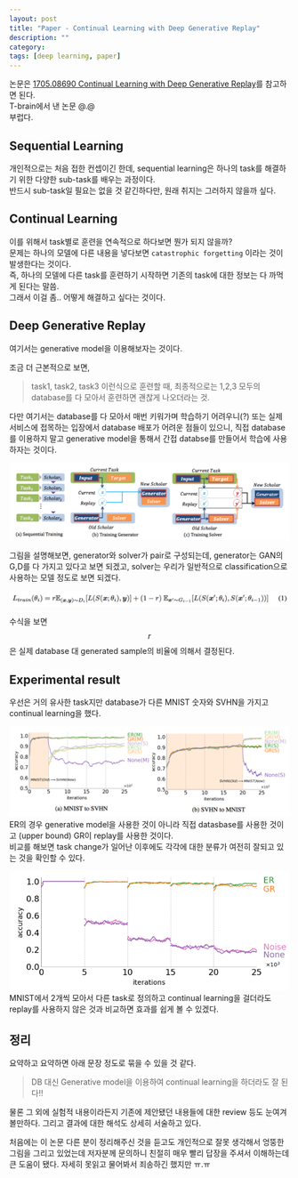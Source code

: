 ```yaml
---
layout: post
title: "Paper - Continual Learning with Deep Generative Replay"
description: ""
category:
tags: [deep learning, paper]
---
```



논문은 [1705.08690 Continual Learning with Deep Generative Replay](https://arxiv.org/abs/1705.08690)를 참고하면 된다.  
T-brain에서 낸 논문 @.@  
부럽다.  



## Sequential Learning
개인적으로는 처음 접한 컨셉이긴 한데, sequential learning은 하나의 task를 해결하기 위한 다양한 sub-task를 배우는 과정이다.  
반드시 sub-task일 필요는 없을 것 같긴하다만, 원래 취지는 그러하지 않을까 싶다.  

## Continual Learning
이를 위해서 task별로 훈련을 연속적으로 하다보면 뭔가 되지 않을까?  
문제는 하나의 모델에 다른 내용을 넣다보면 `catastrophic forgetting` 이라는 것이 발생한다는 것이다.  
즉, 하나의 모델에 다른 task를 훈련하기 시작하면 기존의 task에 대한 정보는 다 까먹게 된다는 말씀.  
그래서 이걸 좀.. 어떻게 해결하고 싶다는 것이다.  


## Deep Generative Replay
여기서는 generative model을 이용해보자는 것이다.

조금 더 근본적으로 보면, 
> task1, task2, task3 이런식으로 훈련할 때, 최종적으로는 1,2,3 모두의 database를 다 모아서 훈련하면 괜찮게 나오더라는 것.  

다만 여기서는 database를 다 모아서 매번 키워가며 학습하기 어려우니(?) 또는 실제 서비스에 접목하는 입장에서 database 배포가 어려운 점들이 있으니, 직접 database를 이용하지 말고 generative model을 통해서 간접 databse를 만들어서 학습에 사용하자는 것이다.

![](/assets/2017-05-30-Paper%20-%20Continual%20Learning%20with%20Deep%20Generative%20Replay/8590E285-EE3C-479E-A6B1-EED63283E257.png)

그림을 설명해보면, generator와 solver가 pair로 구성되는데, generator는 GAN의 G,D를 다 가지고 있다고 보면 되겠고, solver는 우리가 일반적으로 classification으로 사용하는 모델 정도로 보면 되겠다.

![](/assets/2017-05-30-Paper%20-%20Continual%20Learning%20with%20Deep%20Generative%20Replay/F8661DA5-4B37-4A67-9204-E5F35F45DA4D.png)

수식을 보면 $$r$$은 실제 database 대 generated sample의 비율에 의해서 결정된다.


## Experimental result
우선은 거의 유사한 task지만 database가 다른 MNIST 숫자와 SVHN을 가지고 continual learning을 했다.

![](/assets/2017-05-30-Paper%20-%20Continual%20Learning%20with%20Deep%20Generative%20Replay/79981664-4449-493E-85E0-5E0AF37CBF78.png)
ER의 경우 generative model을 사용한 것이 아니라 직접 datasbase를 사용한 것이고 (upper bound) GR이 replay를 사용한 것이다.  
비교를 해보면 task change가 일어난 이후에도 각각에 대한 분류가 여전히 잘되고 있는 것을 확인할 수 있다.


![](/assets/2017-05-30-Paper%20-%20Continual%20Learning%20with%20Deep%20Generative%20Replay/2374193B-CBDE-4766-9DC5-2E4144170819.png)
MNIST에서 2개씩 모아서 다른 task로 정의하고 continual learning을 걸더라도 replay를 사용하지 않은 것과 비교하면 효과를 쉽게 볼 수 있겠다.



## 정리
요약하고 요약하면 아래 문장 정도로 묶을 수 있을 것 같다.

> DB 대신 Generative model을 이용하여 continual learning을 하더라도 잘 된다!!  

물론 그 외에 실험적 내용이라든지 기존에 제안됐던 내용들에 대한 review 등도 눈여겨 볼만하다. 그리고 결과에 대한 해석도 상세히 서술하고 있다. 

처음에는 이 논문 다른 분이 정리해주신 것을 듣고도 개인적으로 잘못 생각해서 엉뚱한 그림을 그리고 있었는데 저자분께 문의하니 친절히 매우 빨리 답장을 주셔서 이해하는데 큰 도움이 됐다. 자세히 못읽고 물어봐서 죄송하긴 했지만 ㅠ.ㅠ